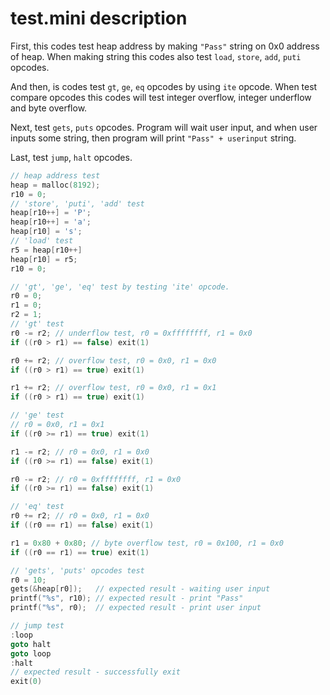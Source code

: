 # test.mini description

First, this codes test heap address by making `"Pass"` string on 0x0 address of heap.
When making string this codes also test `load`, `store`, `add`, `puti` opcodes.

And then, is codes test `gt`, `ge`, `eq` opcodes by using `ite` opcode.
When test compare opcodes this codes will test integer overflow, integer underflow and byte overflow.

Next, test `gets`, `puts` opcodes.
Program will wait user input, and when user inputs some string, then program will print `"Pass" + userinput` string.

Last, test `jump`, `halt` opcodes.

```C
// heap address test
heap = malloc(8192);
r10 = 0;
// 'store', 'puti', 'add' test
heap[r10++] = 'P';
heap[r10++] = 'a';
heap[r10] = 's';
// 'load' test
r5 = heap[r10++]
heap[r10] = r5;
r10 = 0;

// 'gt', 'ge', 'eq' test by testing 'ite' opcode.
r0 = 0;
r1 = 0;
r2 = 1;
// 'gt' test
r0 -= r2; // underflow test, r0 = 0xffffffff, r1 = 0x0
if ((r0 > r1) == false) exit(1)

r0 += r2; // overflow test, r0 = 0x0, r1 = 0x0
if ((r0 > r1) == true) exit(1)

r1 += r2; // overflow test, r0 = 0x0, r1 = 0x1
if ((r0 > r1) == true) exit(1)

// 'ge' test
// r0 = 0x0, r1 = 0x1
if ((r0 >= r1) == true) exit(1)

r1 -= r2; // r0 = 0x0, r1 = 0x0
if ((r0 >= r1) == false) exit(1)

r0 -= r2; // r0 = 0xffffffff, r1 = 0x0
if ((r0 >= r1) == false) exit(1)

// 'eq' test
r0 += r2; // r0 = 0x0, r1 = 0x0
if ((r0 == r1) == false) exit(1)

r1 = 0x80 + 0x80; // byte overflow test, r0 = 0x100, r1 = 0x0
if ((r0 == r1) == true) exit(1)

// 'gets', 'puts' opcodes test
r0 = 10;
gets(&heap[r0]);   // expected result - waiting user input
printf("%s", r10); // expected result - print "Pass"
printf("%s", r0);  // expected result - print user input

// jump test
:loop
goto halt
goto loop
:halt
// expected result - successfully exit
exit(0)
```
